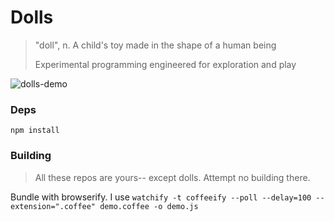 # Dolls
> "doll", n. A child's toy made in the shape of a human being
>
> Experimental programming engineered for exploration and play

![dolls-demo](https://cloud.githubusercontent.com/assets/341080/8709282/0ac96fb4-2af6-11e5-8d30-40d5530048f3.png)

### Deps

`npm install`

### Building

> All these repos are yours-- except dolls. Attempt no building there.

Bundle with browserify. I use `watchify -t coffeeify --poll --delay=100 --extension=".coffee" demo.coffee -o demo.js`

